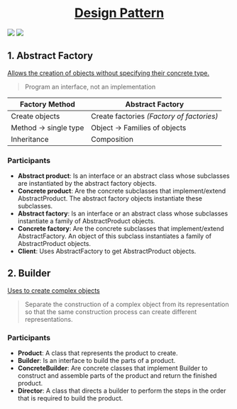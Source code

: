 [<h1 align="center">Design Pattern</h1>](https://springframework.guru/gang-of-four-design-patterns/)

![](https://4.bp.blogspot.com/-Mrv55XLP0y4/WwwaPGRIunI/AAAAAAAACV8/s3JTDambNs82GpY0_ZiITuqOrQy5ilG9QCLcBGAs/s1600/gof-design-pattern-category-diagram.PNG)
![](http://learnandshare.wdfiles.com/local--files/design-patterns/Design_Pattern_Relationships)


## 1. Abstract Factory

[Allows the creation of objects without specifying their concrete type.](https://springframework.guru/gang-of-four-design-patterns/abstract-factory-design-pattern/)

> Program an interface, not an implementation

| Factory Method        | Abstract Factory                          |
|-----------------------|-------------------------------------------|
| Create objects        | Create factories *(Factory of factories)* |
| Method -> single type | Object -> Families of objects             |
| Inheritance           | Composition                               |

### Participants

- **Abstract product**: Is an interface or an abstract class whose subclasses are instantiated by the abstract factory objects.
- **Concrete product**: Are the concrete subclasses that implement/extend AbstractProduct. The abstract factory objects instantiate these subclasses.
- **Abstract factory**: Is an interface or an abstract class whose subclasses instantiate a family of AbstractProduct objects.
- **Concrete factory**: Are the concrete subclasses that implement/extend AbstractFactory. An object of this subclass instantiates a family of AbstractProduct objects.
- **Client**: Uses AbstractFactory to get AbstractProduct objects.

## 2. Builder

[Uses to create complex objects](https://springframework.guru/gang-of-four-design-patterns/builder-pattern/)

> Separate the construction of a complex object from its representation so that the same construction process can create different representations.

### Participants

- **Product**: A class that represents the product to create.
- **Builder**: Is an interface to build the parts of a product.
- **ConcreteBuilder**: Are concrete classes that implement Builder to construct and assemble parts of the product and return the finished product.
- **Director**: A class that directs a builder to perform the steps in the order that is required to build the product.